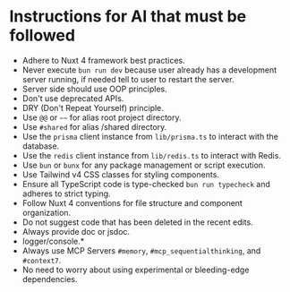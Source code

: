 # **Instructions for AI that must be followed**

- Adhere to Nuxt 4 framework best practices.
- Never execute `bun run dev` because user already has a development server running, if needed tell to user to restart the server.
- Server side should use OOP principles.
- Don't use deprecated APIs.
- DRY (Don't Repeat Yourself) principle.
- Use `@@` or `~~` for alias root project directory.
- Use `#shared` for alias /shared directory.
- Use the `prisma` client instance from `lib/prisma.ts` to interact with the database.
- Use the `redis` client instance from `lib/redis.ts` to interact with Redis.
- Use `bun` or `bunx` for any package management or script execution.
- Use Tailwind v4 CSS classes for styling components.
- Ensure all TypeScript code is type-checked `bun run typecheck` and adheres to strict typing.
- Follow Nuxt 4 conventions for file structure and component organization.
- Do not suggest code that has been deleted in the recent edits.
- Always provide doc or jsdoc.
- logger/console.*
- Always use MCP Servers `#memory`, `#mcp_sequentialthinking`, and `#context7`.
- No need to worry about using experimental or bleeding-edge dependencies.

